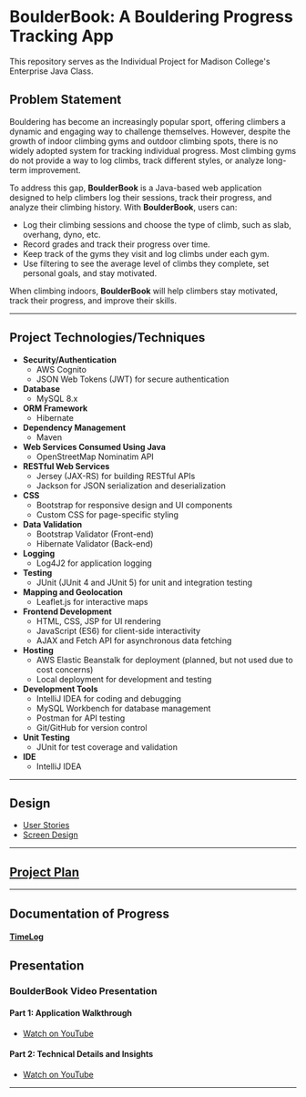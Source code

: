 # BoulderBook: A Bouldering Progress Tracking App

This repository serves as the Individual Project for Madison College's Enterprise Java Class.

## Problem Statement

Bouldering has become an increasingly popular sport, offering climbers a dynamic and engaging way to challenge
themselves. However, despite the growth of indoor climbing gyms and outdoor climbing spots, there is no widely
adopted system for tracking individual progress. Most climbing gyms do not provide a way to log climbs, track
different styles, or analyze long-term improvement.

To address this gap, **BoulderBook** is a Java-based web application designed to help climbers log their sessions,
track their progress, and analyze their climbing history. With **BoulderBook**, users can:

- Log their climbing sessions and choose the type of climb, such as slab, overhang, dyno, etc.
- Record grades and track their progress over time.
- Keep track of the gyms they visit and log climbs under each gym.
- Use filtering to see the average level of climbs they complete, set personal goals, and stay motivated.

When climbing indoors, **BoulderBook** will help climbers stay motivated, track their progress, and improve their skills.

---

## Project Technologies/Techniques

- **Security/Authentication**
  - AWS Cognito
  - JSON Web Tokens (JWT) for secure authentication
- **Database**
  - MySQL 8.x
- **ORM Framework**
  - Hibernate
- **Dependency Management**
  - Maven
- **Web Services Consumed Using Java**
  - OpenStreetMap Nominatim API
- **RESTful Web Services**
  - Jersey (JAX-RS) for building RESTful APIs
  - Jackson for JSON serialization and deserialization
- **CSS**
  - Bootstrap for responsive design and UI components
  - Custom CSS for page-specific styling
- **Data Validation**
  - Bootstrap Validator (Front-end)
  - Hibernate Validator (Back-end)
- **Logging**
  - Log4J2 for application logging
- **Testing**
  - JUnit (JUnit 4 and JUnit 5) for unit and integration testing
- **Mapping and Geolocation**
  - Leaflet.js for interactive maps
- **Frontend Development**
  - HTML, CSS, JSP for UI rendering
  - JavaScript (ES6) for client-side interactivity
  - AJAX and Fetch API for asynchronous data fetching
- **Hosting**
  - AWS Elastic Beanstalk for deployment (planned, but not used due to cost concerns)
  - Local deployment for development and testing
- **Development Tools**
  - IntelliJ IDEA for coding and debugging
  - MySQL Workbench for database management
  - Postman for API testing
  - Git/GitHub for version control
- **Unit Testing**
  - JUnit for test coverage and validation
- **IDE**
  - IntelliJ IDEA

---

## Design

- [User Stories](DesignDocuments/userStories.md)
- [Screen Design](DesignDocuments/Screens.md)

---

## [Project Plan](ProjectPlan.md)

---

## Documentation of Progress

#### [TimeLog](timeLog.md)

## Presentation

### BoulderBook Video Presentation

#### Part 1: Application Walkthrough
- [Watch on YouTube](https://www.youtube.com/watch?v=jY6yUIKgd18)

#### Part 2: Technical Details and Insights
- [Watch on YouTube](https://youtu.be/zN6CQgyLziU)

---